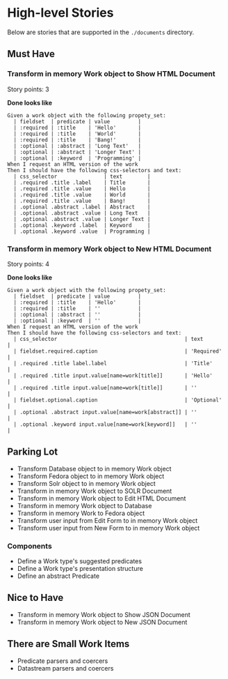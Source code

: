 # High-level Stories

Below are stories that are supported in the `./documents` directory.

## Must Have

### Transform in memory Work object to Show HTML Document

Story points: 3

**Done looks like**

```gherkin
Given a work object with the following propety_set:
  | fieldset  | predicate | value         |
  | :required | :title    | 'Hello'       |
  | :required | :title    | 'World'       |
  | :required | :title    | 'Bang!'       |
  | :optional | :abstract | 'Long Text'   |
  | :optional | :abstract | 'Longer Text' |
  | :optional | :keyword  | 'Programming' |
When I request an HTML version of the work
Then I should have the following css-selectors and text:
  | css_selector               | text        |
  | .required .title .label    | Title       |
  | .required .title .value    | Hello       |
  | .required .title .value    | World       |
  | .required .title .value    | Bang!       |
  | .optional .abstract .label | Abstract    |
  | .optional .abstract .value | Long Text   |
  | .optional .abstract .value | Longer Text |
  | .optional .keyword .label  | Keyword     |
  | .optional .keyword .value  | Programming |
```

### Transform in memory Work object to New HTML Document

Story points: 4

**Done looks like**

```gherkin
Given a work object with the following propety_set:
  | fieldset  | predicate | value         |
  | :required | :title    | 'Hello'       |
  | :required | :title    | ''            |
  | :optional | :abstract | ''            |
  | :optional | :keyword  | ''            |
When I request an HTML version of the work
Then I should have the following css-selectors and text:
  | css_selector                                         | text       |
  | fieldset.required.caption                            | 'Required' |
  | .required .title label.label                         | 'Title'    |
  | .required .title input.value[name=work[title]]       | 'Hello'    |
  | .required .title input.value[name=work[title]]       | ''         |
  | fieldset.optional.caption                            | 'Optional' |
  | .optional .abstract input.value[name=work[abstract]] | ''         |
  | .optional .keyword input.value[name=work[keyword]]   | ''         |
```

## Parking Lot

* Transform Database object to in memory Work object
* Transform Fedora object to in memory Work object
* Transform Solr object to in memory Work object
* Transform in memory Work object to SOLR Document
* Transform in memory Work object to Edit HTML Document
* Transform in memory Work object to Database
* Transform in memory Work to Fedora object
* Transform user input from Edit Form to in memory Work object
* Transform user input from New Form to in memory Work object

### Components

* Define a Work type's suggested predicates
* Define a Work type's presentation structure
* Define an abstract Predicate

## Nice to Have

* Transform in memory Work object to Show JSON Document
* Transform in memory Work object to New JSON Document

## There are Small Work Items

* Predicate parsers and coercers
* Datastream parsers and coercers